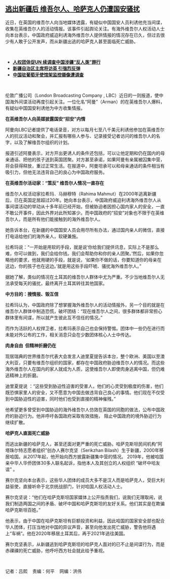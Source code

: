 <!--1677269187000-->
[逃出新疆后    维吾尔人、哈萨克人仍遭国安骚扰](https://www.rfa.org/mandarin/yataibaodao/shaoshuminzu/al-02242023124200.html)
------

<p><span style="font-weight: 400;">近日，在英国的维吾尔人向当地媒体透露，有疑似中国国安人员利诱他充当间谍，收集在英维吾尔人的活动情报。该事件引起舆论关注。有海外维吾尔人权活动人士向本台表示，中国政府威迫利诱海外维吾尔人提供情报的情况存在已久，但过去很少有人敢于公开发声，而从新疆出逃的哈萨克人甚至面临死亡威胁。</span></p><p><span class="result-title"> </span></p><ul><li><a href="https://www.rfa.org/mandarin/Xinwen/5-02132023145113.html"><strong>人权团体促UN 续调查中国涉疆“反人类”罪行</strong></a></li><li><strong><a href="https://www.rfa.org/mandarin/Xinwen/10-02092023154725.html">新疆自治区主席将访英 引强烈反弹</a></strong></li><li><strong><a href="https://www.rfa.org/mandarin/Xinwen/6-01192023142602.html">中国驻葡萄牙使馆架监控摄像遭调查</a></strong></li></ul><p><span class="result-title"> </span></p><p><span style="font-weight: 400;">伦敦广播公司（London Broadcasting Company , LBC）近日的一则报道，使中国海外间谍活动再度引起关注。一位化名“阿曼”（Arman）的在英维吾尔人爆料，有疑似中国国安利诱他为中方收集情报。</span></p><p><b>在英维吾尔人向英媒披露国安“招安”内情</b></p><p><span style="font-weight: 400;">阿曼向LBC记者提供了电话录音，对方以每月七至八千美元利诱他参加在英维吾尔人的抗议活动和聚会，并汇报有哪些人参与、记录接受记者访问的维吾尔人的名字，以及了解维吾尔组织的计划。</span></p><p><span style="font-weight: 400;">报道引述阿曼表示，对方开出更诱人的条件还包括，可以让他定期和仍在国内的母亲通话、把他的孩子送到英国团聚。对方甚至承诺，如果阿曼有亲属被囚集中营，将会获得释放，重过正常生活。在报道中，阿曼坦承可以和母亲通话的条件相当有吸引力，但他无法违背自己的良心为中国政府服务。</span></p><p><b>在英维吾尔活动家：“策反” 维吾尔人情况一直存在</b></p><p><span style="font-weight: 400;">维吾尔人权活动家拉希玛．马赫穆特（Rahima Mahmut）在2000年逃离新疆后，已在英国定居超过20年。她向本台表示，中国政府威迫利诱海外维吾尔人从事间谍活动的举动从十多年前已经开始，但被胁迫者因担心国内家人的安全，一直不敢公开事件，因此外界对此所知甚少。而中国政府的“招安”对象也不限于在英维吾尔人，而是所有他们能接触到的海外维吾尔人。</span></p><p><span style="font-weight: 400;">她告诉本台，在新疆的中国国安人员会用尽所有办法，通过国内亲人的微信，直接打电话给他们的海外亲人，软硬兼施。</span></p><p><span style="font-weight: 400;">拉希玛说：“一开始是用软的手段，就是说‘你给我们提供讯息，实际上不是那么难，你可以做到，我们会给你钱。我们会帮助你和你的亲人团聚。’然后，如果你忽略他的要求，他就用硬的手段，就是说，‘如果你不做的话，你要知道你的母亲在这边，你的孩子也在这边。’就是用这些手段吓唬、骚扰海外维吾尔人。”</span></p><p><span style="font-weight: 400;">据她了解，类似的情况在土耳其的维吾尔人群体中尤为严重。不少当地维吾尔人无法承受每天的骚扰，最终离开土耳其转往其他国家。</span></p><p><b>中方目的：搜情报、毁互信</b></p><p><span style="font-weight: 400;">拉希玛认为，中国政府除了想掌握海外维吾尔人的活动情报外，另一个目的就是在维吾尔人群体中制造恐慌，破坏团结：“现在维吾尔人之间，很多群体都非常担心群体里有间谍，所以就产生彼此互不信任的情况。”</span></p><p><span style="font-weight: 400;">而作为活跃的人权捍卫者，拉希玛表示自己也会保持警惕。团体中一些仍在进行而未能对外公布的工作，相关消息只会在少数团体核心人士中传达。</span></p><p><b>肉身自由  但精神折磨仍在</b></p><p><span style="font-weight: 400;">现居瑞典的世界维吾尔代表大会发言人迪里夏提告诉本台，整个欧洲、美国以至澳大利亚，只要有维吾尔组织的国家，都存在中国政府胁迫维吾尔人的情况。而这些海外维吾尔人在国内的家人就成为人质，这使维吾尔人即使肉身逃离中国，但仍难逃精神上的折磨。</span></p><p><span style="font-weight: 400;">迪里夏提说 ：“这些受到胁迫性迫害的受害人，他们的心灵受到极度的伤害，他们既恐惧家里人的安全，又不愿意为中国去做违背自己良心的事情。他们现在不仅受到中国胁迫性的迫害，同时他们也受到直接的精神催残。”</span></p><p><span style="font-weight: 400;">他希望更多曾受到中国胁迫的海外维吾尔人仿效在英国的同胞的做法，公布中国政府的胁迫行为。他并呼吁各国政府采取有效措施， 阻止中国政府的境外胁迫行为继续扩散。</span></p><p><b>哈萨克人直面死亡威胁</b></p><p><span style="font-weight: 400;">而逃出新疆的哈萨克人，甚至还面对更严重的死亡威胁。哈萨克斯坦民间机构“阿塔珠尔特志愿者组织”创办人赛尔克坚（Serikzhan Bilash）生于新疆，2000年移居哈国。从2017年起，他开始向西方披露新疆集中营的情况。 2019年，他被哈国亲中华人华侨团体30多人联名起诉，指他本人及其创立的人权组织 “破坏中哈友谊” 。</span></p><p><span style="font-weight: 400;">赛尔克坚向本台表示，这些华人团体的成员大多不是汉人而是哈萨克人，受巨大利益驱使，直接听命于北京统战部门，针对哈国人权活动人士。</span></p><p><span style="font-weight: 400;">赛尔克坚说：“他们在哈萨克斯坦国家媒体上公开指责我们，说我们无理取闹，说我们制造两国之间的矛盾、破坏中国和哈萨克斯坦的友好关系。他们其实是在欺骗哈萨克斯坦百姓。”</span></p><p><span style="font-weight: 400;">他表示，由于中国在哈萨克斯坦有巨额投资和利益，因此哈国的国家安全部也配合华人团体，打压当地对中国的异议声音，甚至向他发出死亡威胁，警告他将遇上“车祸”。他在2020年移居土耳其后，再于2021年逃往美国。</span></p><p><span style="font-weight: 400;">赛尔克坚表示，从新疆逃到哈萨克斯坦的哈萨克人面对的已不止是间谍行为，而是赤祼祼的死亡威胁，他呼吁西方社会就此给予重视。</span></p><p><span class="result-title"> </span></p><p><span style="font-weight: 400;">记者：吕熙    责编：何平    网编：洪伟</span></p>
